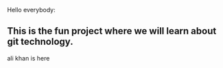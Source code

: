 Hello everybody:

## This is the fun project where we will learn about git technology.

ali khan is here
